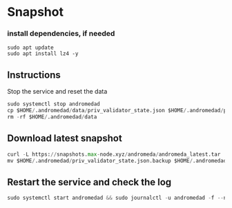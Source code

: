 # Snapshot

### install dependencies, if needed
```pyton
sudo apt update
sudo apt install lz4 -y
```
## Instructions
Stop the service and reset the data
```python
sudo systemctl stop andromedad
cp $HOME/.andromedad/data/priv_validator_state.json $HOME/.andromedad/priv_validator_state.json.backup
rm -rf $HOME/.andromedad/data
```
## Download latest snapshot
```python
curl -L https://snapshots.max-node.xyz/andromeda/andromeda_latest.tar | tar -xf - -C $HOME/.andromedad
mv $HOME/.andromedad/priv_validator_state.json.backup $HOME/.andromedad/data/priv_validator_state.json
```
## Restart the service and check the log
```python
sudo systemctl start andromedad && sudo journalctl -u andromedad -f --no-hostname -o cat
```

